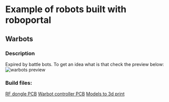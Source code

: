 # Example of robots built with roboportal

## Warbots

### Description
Expired by battle bots. To get an idea what is that check the preview below:
![warbots preview](./resources/warbots_preview.gif)

### Build files:
[RF dongle PCB](https://oshwlab.com/dmalykhin/dongle_v2)
[Warbot controller PCB](https://oshwlab.com/dmalykhin/bot_v2)
[Models to 3d print](https://www.thingiverse.com/thing:4923396)